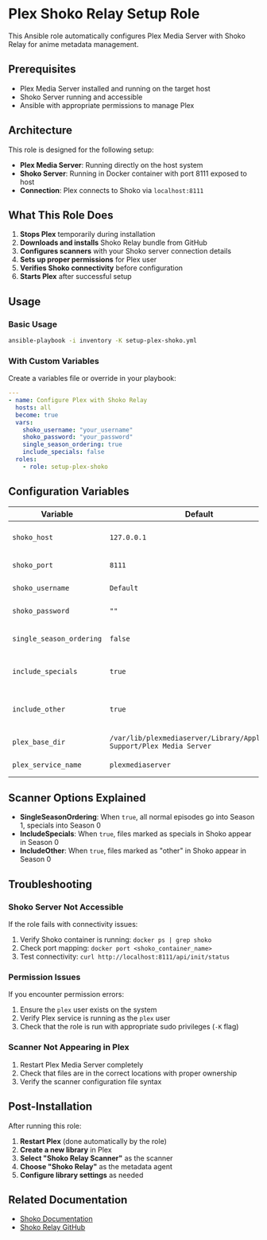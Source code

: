 # Plex Shoko Relay Setup Role

This Ansible role automatically configures Plex Media Server with Shoko Relay for anime metadata management.

## Prerequisites

- Plex Media Server installed and running on the target host
- Shoko Server running and accessible
- Ansible with appropriate permissions to manage Plex

## Architecture

This role is designed for the following setup:
- **Plex Media Server**: Running directly on the host system
- **Shoko Server**: Running in Docker container with port 8111 exposed to host
- **Connection**: Plex connects to Shoko via `localhost:8111`

## What This Role Does

1. **Stops Plex** temporarily during installation
2. **Downloads and installs** Shoko Relay bundle from GitHub
3. **Configures scanners** with your Shoko server connection details
4. **Sets up proper permissions** for Plex user
5. **Verifies Shoko connectivity** before configuration
6. **Starts Plex** after successful setup

## Usage

### Basic Usage

```bash
ansible-playbook -i inventory -K setup-plex-shoko.yml
```

### With Custom Variables

Create a variables file or override in your playbook:

```yaml
---
- name: Configure Plex with Shoko Relay
  hosts: all
  become: true
  vars:
    shoko_username: "your_username"
    shoko_password: "your_password"
    single_season_ordering: true
    include_specials: false
  roles:
    - role: setup-plex-shoko
```

## Configuration Variables

| Variable | Default | Description |
|----------|---------|-------------|
| `shoko_host` | `127.0.0.1` | Shoko server hostname/IP |
| `shoko_port` | `8111` | Shoko server port |
| `shoko_username` | `Default` | Shoko username |
| `shoko_password` | `""` | Shoko password |
| `single_season_ordering` | `false` | Put all episodes in Season 1 |
| `include_specials` | `true` | Include special episodes |
| `include_other` | `true` | Include other episode types |
| `plex_base_dir` | `/var/lib/plexmediaserver/Library/Application Support/Plex Media Server` | Plex data directory |
| `plex_service_name` | `plexmediaserver` | Plex service name |

## Scanner Options Explained

- **SingleSeasonOrdering**: When `true`, all normal episodes go into Season 1, specials into Season 0
- **IncludeSpecials**: When `true`, files marked as specials in Shoko appear in Season 0
- **IncludeOther**: When `true`, files marked as "other" in Shoko appear in Season 0

## Troubleshooting

### Shoko Server Not Accessible
If the role fails with connectivity issues:
1. Verify Shoko container is running: `docker ps | grep shoko`
2. Check port mapping: `docker port <shoko_container_name>`
3. Test connectivity: `curl http://localhost:8111/api/init/status`

### Permission Issues
If you encounter permission errors:
1. Ensure the `plex` user exists on the system
2. Verify Plex service is running as the `plex` user
3. Check that the role is run with appropriate sudo privileges (`-K` flag)

### Scanner Not Appearing in Plex
1. Restart Plex Media Server completely
2. Check that files are in the correct locations with proper ownership
3. Verify the scanner configuration file syntax

## Post-Installation

After running this role:
1. **Restart Plex** (done automatically by the role)
2. **Create a new library** in Plex
3. **Select "Shoko Relay Scanner"** as the scanner
4. **Choose "Shoko Relay"** as the metadata agent
5. **Configure library settings** as needed

## Related Documentation

- [Shoko Documentation](https://docs.shokoanime.com/plex/installing-agents-scanners)
- [Shoko Relay GitHub](https://github.com/natyusha/ShokoRelay.bundle)
